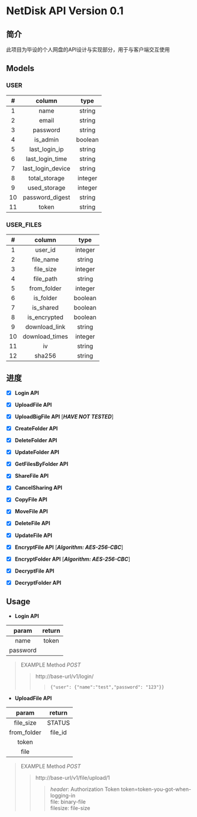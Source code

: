 # NetDisk API Version 0.1

## 简介
此项目为毕设的个人网盘的API设计与实现部分，用于与客户端交互使用

## Models

### USER
|#|column|type|
|:---:|:---:|:---:|
|1|name|string|
|2|email|string|
|3|password|string|
|4|is_admin|boolean|
|5|last_login_ip|string|
|6|last_login_time|string|
|7|last_login_device|string|
|8|total_storage|integer|
|9|used_storage|integer|
|10|password_digest|string|
|11|token|string|

### USER_FILES
|#|column|type|
|:---:|:---:|:---:|
|1|user_id|integer|
|2|file_name|string|
|3|file_size|integer|
|4|file_path|string|
|5|from_folder|integer|
|6|is_folder|boolean|
|7|is_shared|boolean|
|8|is_encrypted|boolean|
|9|download_link|string|
|10|download_times|integer|
|11|iv|string|
|12|sha256|string|

## 进度
- [x] **Login API**

- [x] **UploadFile API**

- [x] **UploadBigFile API** [_**HAVE NOT TESTED**_]

- [x] **CreateFolder API** 

- [x] **DeleteFolder API**

- [x] **UpdateFolder API**

- [x] **GetFilesByFolder API**

- [x] **ShareFile API**

- [x] **CancelSharing API**

- [x] **CopyFile API**

- [x] **MoveFile API**

- [x] **DeleteFile API**

- [x] **UpdateFile API**

- [x] **EncryptFile API** [_**Algorithm: AES-256-CBC**_]

- [x] **EncryptFolder API** [_**Algorithm: AES-256-CBC**_]

- [x] **DecryptFile API**

- [x] **DecryptFolder API**

## Usage

- **Login API**

|param|return|
|:---:|:----:|
|name|token|
|password|

> EXAMPLE Method _POST_
>> http://base-url/v1/login/
>>> ```{"user": {"name":"test","password": "123"}} ```

- **UploadFile API**

|param|return|
|:---:|:----:|
|file_size|STATUS|
|from_folder|file_id|
|token||
|file||

> EXAMPLE Method _POST_
>> http://base-url/v1/file/upload/1
>>> _header_: Authorization Token token=token-you-got-when-logging-in <br> 
>>> file: binary-file <br>
>>> filesize: file-size 






